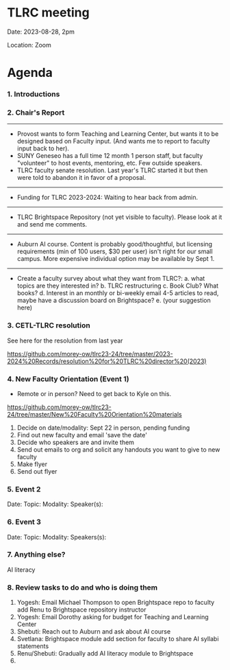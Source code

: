 # TLRC meeting 

Date: 2023-08-28, 2pm

Location: Zoom 

# Agenda

### 1. Introductions


### 2. Chair's Report
---
- Provost wants to form Teaching and Learning Center, but wants it to be designed based on Faculty input. (And wants me to report to  faculty input back to her).
- SUNY Geneseo has a full time 12 month 1 person staff, but faculty "volunteer" to host events, mentoring, etc. Few outside speakers.
- TLRC faculty senate resolution. Last year's TLRC started it but then were told to abandon it in favor of a proposal.
---
- Funding for TLRC 2023-2024: Waiting to hear back from admin.
---
- TLRC Brightspace Repository (not yet visible to faculty). Please look at it and send me comments.
---
- Auburn AI course. Content is probably good/thoughtful, but licensing requirements (min of 100 users, \$30 per user) isn't right for our small campus. More expensive individual option may be available by Sept 1.

---
- Create a faculty survey about what they want from TLRC?:
a. what topics are they interested in?
b. TLRC restructuring
c. Book Club? What books?
d. Interest in an monthly or bi-weekly email 4-5 articles to read, maybe have a discussion board on Brightspace?
e. (your suggestion here)



### 3. CETL-TLRC resolution
See here for the resolution from last year

https://github.com/morey-ow/tlrc23-24/tree/master/2023-2024%20Records/resolution%20for%20TLRC%20director%20(2023)

### 4. New Faculty Orientation (Event 1)
- Remote or in person? Need to get back to Kyle on this.


https://github.com/morey-ow/tlrc23-24/tree/master/New%20Faculty%20Orientation%20materials

1. Decide on date/modality: Sept 22 in person, pending funding
2. Find out new faculty and email 'save the date'
3. Decide who speakers are and invite them
4. Send out emails to org and solicit any handouts you want to give to new faculty
5. Make flyer 
6. Send out flyer


### 5. Event 2
Date:
Topic:
Modality:
Speaker(s):

### 6. Event 3
Date:
Topic:
Modality:
Speakers(s):

### 7. Anything else?
AI literacy


### 8. Review tasks to do and who is doing them

1. Yogesh: Email Michael Thompson to open Brightspace repo to faculty add Renu to Brightspace repository instructor
2. Yogesh: Email Dorothy asking for budget for Teaching and Learning Center
3. Shebuti: Reach out to Auburn and ask about AI course
4. Svetlana: Brightspace module add section for faculty to share AI syllabi statements 
5. Renu/Shebuti: Gradually add AI literacy module to Brightspace
6. 
